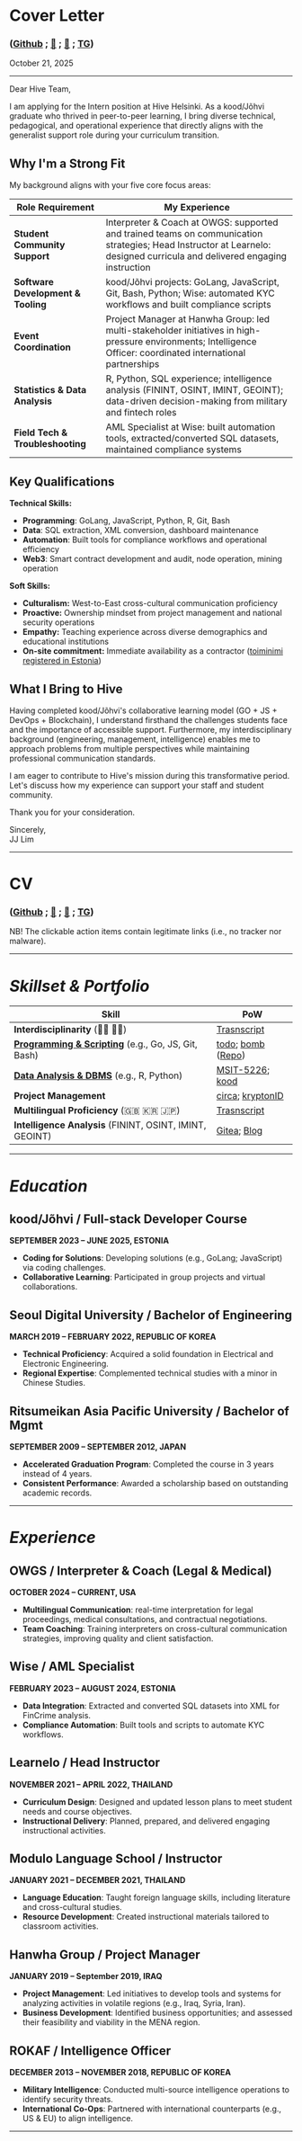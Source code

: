# Cover Letter
### **([Github](https://github.com/bob-606/) ; [📲](tel:+37258802547) ; [📧](mailto:kood@jjl.ch) ; [TG](https://t.me/musubito))**

October 21, 2025

---

Dear Hive Team,

I am applying for the Intern position at Hive Helsinki. As a kood/Jõhvi graduate who thrived in peer-to-peer learning, I bring diverse technical, pedagogical, and operational experience that directly aligns with the generalist support role during your curriculum transition.

## Why I'm a Strong Fit

My background aligns with your five core focus areas:

| **Role Requirement** | **My Experience** |
|---------------------|------------------|
| **Student Community Support** | Interpreter & Coach at OWGS: supported and trained teams on communication strategies; Head Instructor at Learnelo: designed curricula and delivered engaging instruction |
| **Software Development & Tooling** | kood/Jõhvi projects: GoLang, JavaScript, Git, Bash, Python; Wise: automated KYC workflows and built compliance scripts |
| **Event Coordination** | Project Manager at Hanwha Group: led multi-stakeholder initiatives in high-pressure environments; Intelligence Officer: coordinated international partnerships |
| **Statistics & Data Analysis** | R, Python, SQL experience; intelligence analysis (FININT, OSINT, IMINT, GEOINT); data-driven decision-making from military and fintech roles |
| **Field Tech & Troubleshooting** | AML Specialist at Wise: built automation tools, extracted/converted SQL datasets, maintained compliance systems |

## Key Qualifications

**Technical Skills:**
- **Programming**: GoLang, JavaScript, Python, R, Git, Bash
- **Data**: SQL extraction, XML conversion, dashboard maintenance
- **Automation**: Built tools for compliance workflows and operational efficiency
- **Web3**: Smart contract development and audit, node operation, mining operation 

**Soft Skills:**
- **Culturalism:** West-to-East cross-cultural communication proficiency
- **Proactive:** Ownership mindset from project management and national security operations
- **Empathy:** Teaching experience across diverse demographics and educational institutions
- **On-site commitment:** Immediate availability as a contractor ([toiminimi registered in Estonia](https://ariregister.rik.ee/eng/company/16532236/Jun-J-Lim))

## What I Bring to Hive

Having completed kood/Jõhvi's collaborative learning model (GO + JS + DevOps + Blockchain), I understand firsthand the challenges students face and the importance of accessible support. Furthermore, my interdisciplinary background (engineering, management, intelligence) enables me to approach problems from multiple perspectives while maintaining professional communication standards.

I am eager to contribute to Hive's mission during this transformative period. Let's discuss how my experience can support your staff and student community.

Thank you for your consideration.

Sincerely,  
JJ Lim

---
# CV

### **([Github](https://github.com/bob-606/) ; [📲](tel:+37258802547) ; [📧](mailto:kood@jjl.ch) ; [TG](https://t.me/musubito))**
NB!  The clickable action items contain legitimate links (i.e., no tracker nor malware). 

---

# ***Skillset & Portfolio***

| **Skill**                      | **PoW**                                                                                 |
|---------------------------------|-------------------------------------------------------------------------------------------------------|
| **Interdisciplinarity** (👨‍🔬 👨‍💼) | [Trasnscript](https://drive.google.com/file/d/1t4EDYXCSYReYP3TesPi2r2IMMpRNusyY/view?usp=sharing) |
| **[Programming & Scripting](https://github.com/bob-606)** (e.g., Go, JS, Git, Bash) | [todo](https://todo.jjl.ch/); [bomb](https://bomb.jjl.ch/) ([Repo](https://github.com/bob-606/bomb))
| **[Data Analysis & DBMS](https://github.com/bob-606)** (e.g., R, Python) | [MSIT-5226](https://github.com/bob-606/MSIT-5226); [kood](https://kood.jjl.ch/) |
| **Project Management**      | [circa](https://circa.jjl.ch/); [kryptonID](https://github.com/deorlovnis/KryptonID/blob/main/kryptonID%20(1).pdf)|
| **Multilingual Proficiency** (🇬🇧 🇰🇷 🇯🇵) | [Trasnscript](https://drive.google.com/file/d/1t4EDYXCSYReYP3TesPi2r2IMMpRNusyY/view?usp=sharing) |
| **Intelligence Analysis** (FININT, OSINT, IMINT, GEOINT) | [Gitea](https://01.kood.tech/git/jlim); [Blog](https://insights.unlocks.app/author/tor/) |
  
---

# ***Education***
## kood/Jõhvi / Full-stack Developer Course
**SEPTEMBER 2023 – JUNE 2025, ESTONIA**
- **Coding for Solutions**: Developing solutions (e.g., GoLang; JavaScript) via coding challenges.
- **Collaborative Learning**: Participated in group projects and virtual collaborations.

## Seoul Digital University / Bachelor of Engineering
**MARCH 2019 – FEBRUARY 2022, REPUBLIC OF KOREA**
- **Technical Proficiency**: Acquired a solid foundation in Electrical and Electronic Engineering.
- **Regional Expertise**: Complemented technical studies with a minor in Chinese Studies.

## Ritsumeikan Asia Pacific University / Bachelor of Mgmt
**SEPTEMBER 2009 – SEPTEMBER 2012, JAPAN**
- **Accelerated Graduation Program**: Completed the course in 3 years instead of 4 years.
- **Consistent Performance**: Awarded a scholarship based on outstanding academic records.

---

# ***Experience***

## OWGS / Interpreter & Coach (Legal & Medical)
**OCTOBER 2024 – CURRENT, USA**
- **Multilingual Communication**: real-time interpretation for legal proceedings, medical consultations, and contractual negotiations.
- **Team Coaching**: Training interpreters on cross-cultural communication strategies, improving quality and client satisfaction.

## Wise / AML Specialist
**FEBRUARY 2023 – AUGUST 2024, ESTONIA**
- **Data Integration**: Extracted and converted SQL datasets into XML for FinCrime analysis.
- **Compliance Automation**: Built tools and scripts to automate KYC workflows.

## Learnelo / Head Instructor 
**NOVEMBER 2021 – APRIL 2022, THAILAND**
- **Curriculum Design**: Designed and updated lesson plans to meet student needs and course objectives.
- **Instructional Delivery**: Planned, prepared, and delivered engaging instructional activities.

## Modulo Language School / Instructor
**JANUARY 2021 – DECEMBER 2021, THAILAND**
- **Language Education**: Taught foreign language skills, including literature and cross-cultural studies.
- **Resource Development**: Created instructional materials tailored to classroom activities.

## Hanwha Group / Project Manager
**JANUARY 2019 – September 2019, IRAQ**
- **Project Management**: Led initiatives to develop tools and systems for analyzing activities in volatile regions (e.g., Iraq, Syria, Iran).
- **Business Development**: Identified business opportunities; and assessed their feasibility and viability in the MENA region.

## ROKAF / Intelligence Officer
**DECEMBER 2013 – NOVEMBER 2018, REPUBLIC OF KOREA**
- **Military Intelligence**: Conducted multi-source intelligence operations to identify security threats.
- **International Co-Ops**: Partnered with international counterparts (e.g., US & EU) to align intelligence.

---
